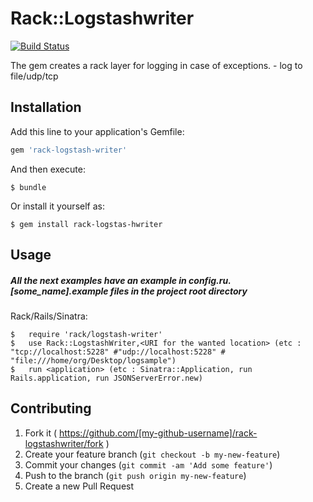 # Rack::Logstashwriter
[![Build Status](https://magnum.travis-ci.com/kontera-technologies/rack-logstash-writer.svg?token=njzKjnEfT4vj1w52zQEu&branch=master)](https://magnum.travis-ci.com/kontera-technologies/rack-logstash-writer)

The gem creates a rack layer for logging in case of exceptions. - log to file/udp/tcp

## Installation

Add this line to your application's Gemfile:

```ruby
gem 'rack-logstash-writer'
```

And then execute:

    $ bundle

Or install it yourself as:

    $ gem install rack-logstas-hwriter

## Usage
##### All the next examples have an example in config.ru.[some_name].example files in the project root directory

Rack/Rails/Sinatra:

    $   require 'rack/logstash-writer'
    $   use Rack::LogstashWriter,<URI for the wanted location> (etc : "tcp://localhost:5228" #"udp://localhost:5228" # "file:///home/org/Desktop/logsample")
    $   run <application> (etc : Sinatra::Application, run Rails.application, run JSONServerError.new)

## Contributing

1. Fork it ( https://github.com/[my-github-username]/rack-logstashwriter/fork )
2. Create your feature branch (`git checkout -b my-new-feature`)
3. Commit your changes (`git commit -am 'Add some feature'`)
4. Push to the branch (`git push origin my-new-feature`)
5. Create a new Pull Request
